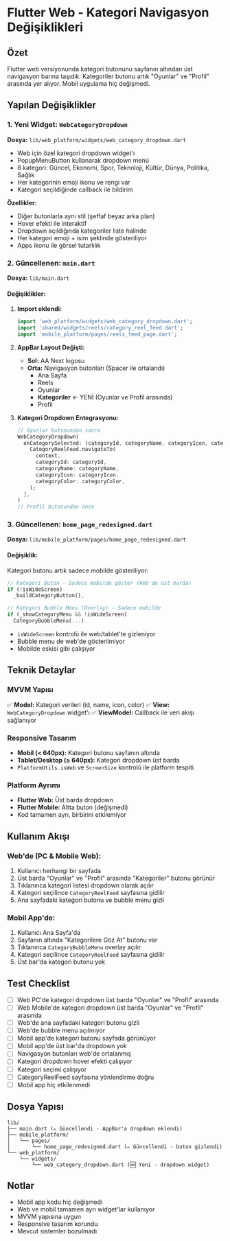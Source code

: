 # Flutter Web - Kategori Navigasyon Değişiklikleri

## Özet
Flutter web versiyonunda kategori butonunu sayfanın altından üst navigasyon barına taşıdık. Kategoriler butonu artık "Oyunlar" ve "Profil" arasında yer alıyor. Mobil uygulama hiç değişmedi.

## Yapılan Değişiklikler

### 1. Yeni Widget: `WebCategoryDropdown`
**Dosya:** `lib/web_platform/widgets/web_category_dropdown.dart`

- Web için özel kategori dropdown widget'ı
- PopupMenuButton kullanarak dropdown menü
- 8 kategori: Güncel, Ekonomi, Spor, Teknoloji, Kültür, Dünya, Politika, Sağlık
- Her kategorinin emoji ikonu ve rengi var
- Kategori seçildiğinde callback ile bildirim

**Özellikler:**
- Diğer butonlarla aynı stil (şeffaf beyaz arka plan)
- Hover efekti ile interaktif
- Dropdown açıldığında kategoriler liste halinde
- Her kategori emoji + isim şeklinde gösteriliyor
- Apps ikonu ile görsel tutarlılık

### 2. Güncellenen: `main.dart`
**Dosya:** `lib/main.dart`

#### Değişiklikler:
1. **Import eklendi:**
   ```dart
   import 'web_platform/widgets/web_category_dropdown.dart';
   import 'shared/widgets/reels/category_reel_feed.dart';
   import 'mobile_platform/pages/reels_feed_page.dart';
   ```

2. **AppBar Layout Değişti:**
   - **Sol:** AA Next logosu
   - **Orta:** Navigasyon butonları (Spacer ile ortalandı)
     - Ana Sayfa
     - Reels
     - Oyunlar
     - **Kategoriler** ← YENİ (Oyunlar ve Profil arasında)
     - Profil

3. **Kategori Dropdown Entegrasyonu:**
   ```dart
   // Oyunlar butonundan sonra
   WebCategoryDropdown(
     onCategorySelected: (categoryId, categoryName, categoryIcon, categoryColor) {
       CategoryReelFeed.navigateTo(
         context,
         categoryId: categoryId,
         categoryName: categoryName,
         categoryIcon: categoryIcon,
         categoryColor: categoryColor,
       );
     },
   )
   // Profil butonundan önce
   ```

### 3. Güncellenen: `home_page_redesigned.dart`
**Dosya:** `lib/mobile_platform/pages/home_page_redesigned.dart`

#### Değişiklik:
Kategori butonu artık sadece mobilde gösteriliyor:

```dart
// Kategori Buton - Sadece mobilde göster (Web'de üst barda)
if (!isWideScreen)
  _buildCategoryButton(),

// Kategori Bubble Menu (Overlay) - Sadece mobilde
if (_showCategoryMenu && !isWideScreen)
  CategoryBubbleMenu(...)
```

- `isWideScreen` kontrolü ile web/tablet'te gizleniyor
- Bubble menu de web'de gösterilmiyor
- Mobilde eskisi gibi çalışıyor

## Teknik Detaylar

### MVVM Yapısı
✅ **Model:** Kategori verileri (id, name, icon, color)
✅ **View:** `WebCategoryDropdown` widget'ı
✅ **ViewModel:** Callback ile veri akışı sağlanıyor

### Responsive Tasarım
- **Mobil (< 640px):** Kategori butonu sayfanın altında
- **Tablet/Desktop (≥ 640px):** Kategori dropdown üst barda
- `PlatformUtils.isWeb` ve `ScreenSize` kontrolü ile platform tespiti

### Platform Ayrımı
- **Flutter Web:** Üst barda dropdown
- **Flutter Mobile:** Altta buton (değişmedi)
- Kod tamamen ayrı, birbirini etkilemiyor

## Kullanım Akışı

### Web'de (PC & Mobile Web):
1. Kullanıcı herhangi bir sayfada
2. Üst barda "Oyunlar" ve "Profil" arasında "Kategoriler" butonu görünür
3. Tıklanınca kategori listesi dropdown olarak açılır
4. Kategori seçilince `CategoryReelFeed` sayfasına gidilir
5. Ana sayfadaki kategori butonu ve bubble menu gizli

### Mobil App'de:
1. Kullanıcı Ana Sayfa'da
2. Sayfanın altında "Kategorilere Göz At" butonu var
3. Tıklanınca `CategoryBubbleMenu` overlay açılır
4. Kategori seçilince `CategoryReelFeed` sayfasına gidilir
5. Üst bar'da kategori butonu yok

## Test Checklist
- [ ] Web PC'de kategori dropdown üst barda "Oyunlar" ve "Profil" arasında
- [ ] Web Mobile'de kategori dropdown üst barda "Oyunlar" ve "Profil" arasında
- [ ] Web'de ana sayfadaki kategori butonu gizli
- [ ] Web'de bubble menu açılmıyor
- [ ] Mobil app'de kategori butonu sayfada görünüyor
- [ ] Mobil app'de üst bar'da dropdown yok
- [ ] Navigasyon butonları web'de ortalanmış
- [ ] Kategori dropdown hover efekti çalışıyor
- [ ] Kategori seçimi çalışıyor
- [ ] CategoryReelFeed sayfasına yönlendirme doğru
- [ ] Mobil app hiç etkilenmedi

## Dosya Yapısı
```
lib/
├── main.dart (✏️ Güncellendi - AppBar'a dropdown eklendi)
├── mobile_platform/
│   └── pages/
│       └── home_page_redesigned.dart (✏️ Güncellendi - buton gizlendi)
└── web_platform/
    └── widgets/
        └── web_category_dropdown.dart (🆕 Yeni - dropdown widget)
```

## Notlar
- Mobil app kodu hiç değişmedi
- Web ve mobil tamamen ayrı widget'lar kullanıyor
- MVVM yapısına uygun
- Responsive tasarım korundu
- Mevcut sistemler bozulmadı
